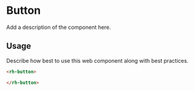 # Button
Add a description of the component here.

## Usage
Describe how best to use this web component along with best practices.

```html
<rh-button>

</rh-button>
```
